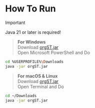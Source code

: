 # How To Run
>[!IMPORTANT]
> Java 21 or later is required!
  

> __For Windows__  
>Download [orgST.jar](https://github.com/MakiDevelops/orgST/raw/refs/heads/main/orgST-main/target/orgST.jar)  
>Open Microsoft PowerShell and Do
```sh
cd %USERPROFILE%\Downloads
java -jar orgST.jar
```
  
> __For macOS & Linux__  
> Download [orgST.jar](https://github.com/MakiDevelops/orgST/raw/refs/heads/main/orgST-main/target/orgST.jar)  
> Open Terminal and Do
```sh
cd ~/Downloads
java -jar orgST.jar
```
